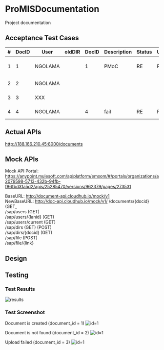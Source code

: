 # ProMISDocumentation

Project documentation

## Acceptance Test Cases

| # | DocID | User | oldDIR | DocID | Description | Status | User | Link | newDIR | DocID | Description | Status | User | Link | message |
|---|---|---|---|---|---|---|---|---|---|---|---|---|---|---|---|
| 1 | 1 | NGOLAMA | | 1 | PMoC | RE | PWP | [PMoC_complexity_and_effort_assessment.xlsx](https://github.com/siamchamnangag/ProMISFileService/raw/master/src/main/resources/PMoC_complexity_and_effort_assessment.xlsx) | | 101 | PMoC | IW | NGOLAMA | [PMoC_yyyyMMddHHmmss.xlsx](https://github.com/siamchamnangag/ProMISFileService/raw/master/src/main/resources/PMoC_yyyyMMddHHmmss.xlsx) | Document is created. |
| 2 | 2 | NGOLAMA | | | | | | | | | | | | | Document not found. |
| 3 | 3 | XXX | | | | | | | | | | | | | User not found. |
| 4 | 4 | NGOLAMA | | 4 | fail | RE | PWP | [PMoC_complexity_and_effort_assessment.xlsx](https://github.com/siamchamnangag/ProMISFileService/raw/master/src/main/resources/PMoC_complexity_and_effort_assessment.xlsx) | | | | | | | Upload failed. |

## Actual APIs

http://188.166.210.45:8000/documents

## Mock APIs

Mock API Portal:
https://anypoint.mulesoft.com/apiplatform/emxom/#/portals/organizations/a2079598-5713-432b-94fb-f86fbd31a5d2/apis/25285470/versions/962379/pages/273531

BaseURL:
http://document-api.cloudhub.io/mock/v1  
NewBaseURL:
http://doc-api.cloudhub.io/mock/v1/
/documents/{docid} (GET_  
/sap/users (GET)  
/sap/users/{lanid} (GET)  
/sap/users/current (GET)  
/sap/dirs (GET) (POST)  
/sap/dirs/{docid} (GET)  
/sap/file (POST)  
/sap/file/{link}  

## Design

## Testing

### Test Results
![results](http://imgur.com/8uQj6Or.png)

### Test Screenshot

Document is created (document_id = 1)
![id=1](http://imgur.com/WIiizJ0.png)

Document is not found (document_id = 2)
![id=1](http://imgur.com/qtoyrmO.png)

Upload failed (document_id = 3)
![id=1](http://imgur.com/0QlvWf6.png)
